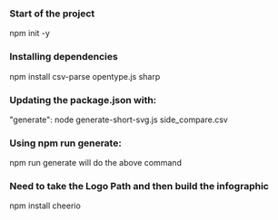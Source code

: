 ### Start of the project

npm init -y

### Installing dependencies

npm install csv-parse opentype.js sharp

### Updating the package.json with:

"generate": node generate-short-svg.js side_compare.csv

### Using npm run generate:

npm run generate will do the above command

### Need to take the Logo Path and then build the infographic

npm install cheerio